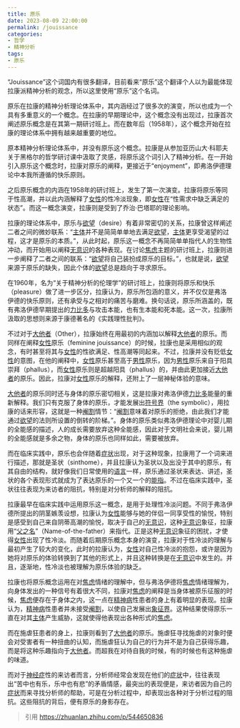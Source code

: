 ```yaml
---
title: 原乐
date: 2023-08-09 22:00:00
permalink: /jouissance
categories:
- 哲学
- 精神分析
tags:
- 原乐
---
```


“Jouissance”这个词国内有很多翻译，目前看来“原乐”这个翻译个人以为最能体现拉康派精神分析的观念，所以这里使用“原乐”这个名词。

原乐在拉康的精神分析理论体系中，其内涵经过了很多次的演变，所以也成为一个具有多重意义的一个概念。在拉康的早期理论中，这个概念没有出现过，拉康首次阐述原乐概念是在其第一期研讨班上。而在数年后（1958年），这个概念开始在拉康的理论体系中拥有越来越重要的地位。

原本精神分析理论体系中，并没有原乐这个概念。拉康是从参加亚历山大·科耶夫关于黑格尔的哲学研讨课中汲取了灵感，将原乐这个词引入了精神分析。在一开始引入原乐这个概念时，拉康对原乐的阐释，更接近于“enjoyment”，即弗洛伊德理论中本我所遵循的快乐原则。

之后原乐概念的内涵在1958年的研讨班上，发生了第一次演变。拉康将原乐等同于性高潮，并以此内涵解释了[女性](/women)的性冷淡现象，即[女性](/women)在“性需求中缺乏满足的状态”。而这一概念演变，拉康则是受到了乔治·巴塔耶的理论影响。

拉康的理论体系中，原乐与[欲望](/disire)（desire）有着非常密切的关系，拉康曾这样阐述二者之间的微妙联系：“[主体](/subject)并不是简简单单地去满足[欲望](/disire)，[主体](/subject)更享受渴望的过程，这才是原乐的本质。”，从此时起，原乐这一概念不再简简单单指代人的生物性冲动，而开始用以阐释[无意识](/unconscious)的各种表现。在讨论[焦虑](/anxiety)主题的研讨班上，拉康则进一步阐释了二者之间的联系：“[欲望](/disire)将自己装扮成原乐的目标。”，也就是说，[欲望](/disire)来源于原乐的缺失，因此个体的[欲望](/disire)总是趋向于寻求原乐。

在1960年，名为“关于精神分析的伦理学”的研讨班上，拉康则将原乐和快乐（pleasure）做了进一步区分，拉康认为，原乐所包涵的意义，并不仅仅是弗洛伊德的快乐原则，还有承受与之相对的痛苦与磨难。换句话说，原乐所涵盖的，既有弗洛伊德早期提出的[力比多](/libido)与攻击本能，也有生本能和死本能。这一次，拉康所汲取的思想则来源于康德著名的《实践理性批判》。

不过对于[大他者](/Other)（Other），拉康始终在用最初的内涵加以解释[大他者](/Other)的原乐。而同样在阐释[女性](/women)原乐（feminine jouissance）的时候，拉康也是采用相似的观念，有时甚至将其与[女性](/women)的性欲满足、性高潮等同起来。不过，拉康并没有贬低[女性](/women)的意图，在他的阐释中，[女性](/women)原乐甚至高于[男性](/man)原乐，因为[男性](/man)原乐来自于阳具崇拜（phallus），而[女性](/women)原乐则是超越阳具（phallus）的，并由此更加接近[大他者](/Other)的原乐。因此，拉康对[女性](/women)原乐的解释，还附上了一层神秘体验的意味。

[大他者](/Other)的原乐同时还与身体的原乐密切相关，这是拉康对弗洛伊德[力比多](/libido)能量的重新解释。我们只有克服了身体的原乐，才能发展出[符号界](/symbolic)（the symbolic），用拉康的话来形容，这就是一种[阉割](/castration)情节：“[阉割](/castration)意味着对原乐的拒绝，由此我们才能通过[欲望](/disire)的法则所设置的倒转的阶梯。”。身体的原乐类似弗洛伊德理论中对婴儿期的全能感的描述，人的成长需要放弃这种全能感，因此对于文明社会来说，婴儿期的全能感就是多余之物，身体的原乐也同样如此，需要被放弃。

而在临床实践中，原乐也会伴随着[症状](/symptom)出现，对于这种现象，拉康用了一个词来进行描述，那就是圣状（sinthome），并且拉康认为圣状以及出没于其中的原乐，有其自由的结构，就好像我们日常使用的[语言](/language)一样，原乐通过圣状来表达、讲述，圣状的各个表现形式就成为了表达原乐的一个又一个的[能指](/signifier)。不过在临床实践中，圣状往往表现为来访者的阻抗，特别是对分析师的解释的阻抗。

拉康最早在临床实践中运用原乐这一概念，是用于处理性冷淡问题。不同于弗洛伊德所提出的阴茎嫉羡设想，拉康认为[女性](/women)能够与她的伴侣一同享受性的愉悦，特别是感受到自己来自阴蒂高潮的愉悦，取决于自己的[无意识](/unconscious)，这种[无意识](/unconscious)象征，拉康用“[父之名](/name-of-the-father)”（Name-of-the-father）来指代。正是这种[无意识](/unconscious)象征的困扰，才使得[女性](/women)出现了性冷淡。而随着后期原乐概念本身的演变，拉康对于性冷淡的理解与最初产生了较大的变化，此时的拉康认为，[女性](/women)对自己性冷淡的抱怨，或许是因为她将对原乐的体验转换到了其他的形式上，并且这种转换是在[无意识](/unconscious)中发生的。并且，逐渐地，性冷淡也被理解为原乐体验的缺乏。

拉康也将原乐概念运用在对[焦虑](/anxiety)情绪的理解中，但与弗洛伊德将[焦虑](/anxiety)情绪理解为，向身体发出的一种信号有着很大不同，拉康对[焦虑](/anxiety)的阐释是当身体被原乐征服的时候，[焦虑](/anxiety)便存在于身体之内，这一点在[精神病](/psychosis)性患者的身上有着明显的表现。拉康认为，[精神病](/psychosis)性患者并未接受[阉割](/castration)，以使自己发展出[象征界](/symbolic)。这种结果使得原乐一直在对其[主体](/subject)产生威胁，这就使得他表现出各种形式的[焦虑](/anxiety)。

而在施虐狂患者的身上，拉康则看到了[大他者](/Other)的原乐。施虐狂寻找施虐的对象时便会对受害者有一种扭曲的认知，而施虐狂认为自己的行为并不是为自己获得乐趣，而是将这种乐趣指向于[大他者](/Other)。而超我在对待自我的时候，有的时候也有这种施虐的味道。

而对于[神经症](/neurosis)性的来访者而言，分析师经常会发现在他们的[症状](/symptom)中，往往表现出“苦中也有乐，乐中也有悲”的矛盾情感，最突出的表现便是，来访者因为自己的[症状](/symptom)而来寻找分析师的帮助，可是在分析过程中，却表现出各种对于分析过程的阻抗。这些阻抗的背后，便有原乐的身影存在。

> 引用 https://zhuanlan.zhihu.com/p/544650836